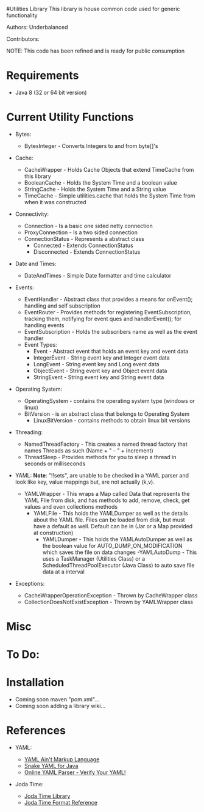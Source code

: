 #Utilities Library
This library is house common code used for generic functionality

Authors: Underbalanced

Contributors:

NOTE: This code has been refined and is ready for public consumption

Requirements
============
- Java 8 (32 or 64 bit version)

Current Utility Functions
============
- Bytes:
	- BytesInteger - Converts Integers to and from byte[]'s

- Cache:
	- CacheWrapper - Holds Cache Objects that extend TimeCache from this library
	- BooleanCache - Holds the System Time and a boolean value
	- StringCache - Holds the System Time and a String value
	- TimeCache - Simple utilities.cache that holds the System Time from when it was constructed

- Connectivity:
	- Connection - Is a basic one sided netty connection
	- ProxyConnection - Is a two sided connection
	- ConnectionStatus - Represents a abstract class
		- Connected - Extends ConnectionStatus
		- Disconnected - Extends ConnectionStatus

- Date and Times:
	- DateAndTimes - Simple Date formatter and time calculator

- Events:
	- EventHandler -  Abstract class that provides a means for onEvent(); handling and self subscription
	- EventRouter - Provides methods for registering EventSubscription, tracking them, notifying for event ques and handlerEvent(); for handling events
	- EventSubscription - Holds the subscribers name as well as the event handler
	- Event Types:
		- Event - Abstract event that holds an event key and event data
		- IntegerEvent - String event key and Integer event data
		- LongEvent - String event key and Long event data
		- ObjectEvent - String event key and Object event data
		- StringEvent - String event key and String event data

- Operating System:
	- OperatingSystem - contains the operating system type (windows or linux)
	- BitVersion - is an abstract class that belongs to Operating System
		- LinuxBitVersion - contains methods to obtain linux bit versions

- Threading:
	- NamedThreadFactory - This creates a named thread factory that names Threads as such (Name + " - " + increment)
	- ThreadSleep - Provides methods for you to sleep a thread in seconds or milliseconds

- YAML:  **Note**: "!!sets", are unable to be checked in a YAML parser and look like key, value mappings but, are not actually (k,v).
	- YAMLWrapper - This wraps a Map called Data that represents the YAML File from disk, and has methods to add, remove, check, get values and even collections methods
		- YAMLFile - This holds the YAMLDumper as well as the details about the YAML file. Files can be loaded from disk, but must have a default as well. Default can be in (Jar or a Map provided at construction)
			- YAMLDumper - This holds the YAMLAutoDumper as well as the boolean value for AUTO_DUMP_ON_MODIFICATION which saves the file on data changes
				-YAMLAutoDump - This uses a TaskManager (Utilities Class) or a ScheduledThreadPoolExecutor (Java Class) to auto save file data at a interval

- Exceptions:
	- CacheWrapperOperationException - Thrown by CacheWrapper class
	- CollectionDoesNotExistException - Thrown by YAMLWrapper class

Misc
============


To Do:
============

	
Installation
============
- Coming soon maven "pom.xml"...
- Coming soon adding a library wiki...

References
============
- YAML:
	- [YAML Ain't Markup Language](Netty.io)
	- [Snake YAML for Java](https://code.google.com/p/snakeyaml/)
	- [Online YAML Parser - Verify Your YAML!](http://yaml-online-parser.appspot.com/)

- Joda Time:
	- [Joda Time Library](http://www.joda.org/joda-time/)
	- [Joda Time Format Reference](http://www.joda.org/joda-time/key_format.html)